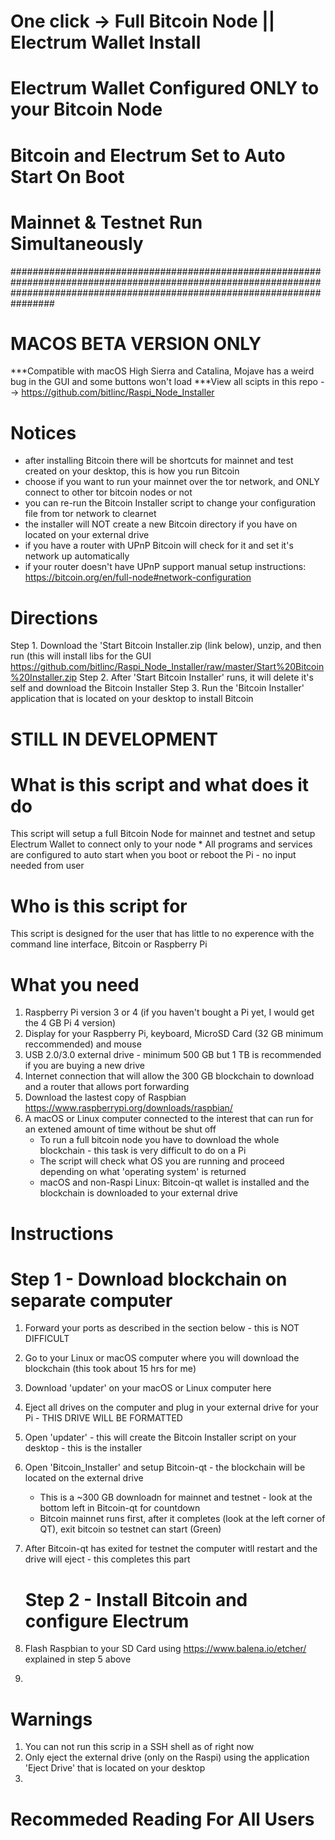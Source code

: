 # One click -> Full Bitcoin Node || Electrum Wallet Install
# Electrum Wallet Configured ONLY to your Bitcoin Node
# Bitcoin and Electrum Set to Auto Start On Boot
# Mainnet & Testnet Run Simultaneously 

################################################################################################################################################################################
# MACOS BETA VERSION ONLY
***Compatible with macOS High Sierra and Catalina, Mojave has a weird bug in the GUI and some buttons won't load
***View all scipts in this repo --> https://github.com/bitlinc/Raspi_Node_Installer

# Notices
* after installing Bitcoin there will be shortcuts for mainnet and test created on your desktop, this is how you run Bitcoin
* choose if you want to run your mainnet over the tor network, and ONLY connect to other tor bitcoin nodes or not
* you can re-run the Bitcoin Installer script to change your configuration file from tor network to clearnet
* the installer will NOT create a new Bitcoin directory if you have on located on your external drive
* if you have a router with UPnP Bitcoin will check for it and set it's network up automatically
* if your router doesn't have UPnP support manual setup instructions: https://bitcoin.org/en/full-node#network-configuration

# Directions
Step 1. Download the 'Start Bitcoin Installer.zip (link below), unzip, and then run (this will install libs for the GUI
https://github.com/bitlinc/Raspi_Node_Installer/raw/master/Start%20Bitcoin%20Installer.zip
Step 2. After 'Start Bitcoin Installer' runs, it will delete it's self and download the Bitcoin Installer 
Step 3. Run the 'Bitcoin Installer' application that is located on your desktop to install Bitcoin




# 
# STILL IN DEVELOPMENT
#
# What is this script and what does it do
This script will setup a full Bitcoin Node for mainnet and testnet and setup Electrum Wallet to connect only to your node
    * All programs and services are configured to auto start when you boot or reboot the Pi - no input needed from user

# Who is this script for 
This script is designed for the user that has little to no experence with the command line interface, Bitcoin or Raspberry Pi
   
# What you need
1. Raspberry Pi version 3 or 4 (if you haven't bought a Pi yet, I would get the 4 GB Pi 4 version)
2. Display for your Raspberry Pi, keyboard, MicroSD Card (32 GB minimum reccommended) and mouse
3. USB 2.0/3.0 external drive - minimum 500 GB but 1 TB is recommended if you are buying a new drive
4. Internet connection that will allow the 300 GB blockchain to download and a router that allows port forwarding 
5. Download the lastest copy of Raspbian https://www.raspberrypi.org/downloads/raspbian/
6. A macOS or Linux computer connected to the interest that can run for an extened amount of time without be shut off
    * To run a full bitcoin node you have to download the whole blockchain - this task is very difficult to do on a Pi
    * The script will check what OS you are running and proceed depending on what 'operating system' is returned
    * macOS and non-Raspi Linux: Bitcoin-qt wallet is installed and the blockchain is downloaded to your external drive 


# Instructions
   # Step 1 - Download blockchain on separate computer
1. Forward your ports as described in the section below - this is NOT DIFFICULT
2. Go to your Linux or macOS computer where you will download the blockchain (this took about 15 hrs for me)
3. Download 'updater' on your macOS or Linux computer here 
4. Eject all drives on the computer and plug in your external drive for your Pi - THIS DRIVE WILL BE FORMATTED
5. Open 'updater' - this will create the Bitcoin Installer script on your desktop - this is the installer
6. Open 'Bitcoin_Installer' and setup Bitcoin-qt - the blockchain will be located on the external drive
   * This is a ~300 GB downloadn for mainnet and testnet - look at the bottom left in Bitcoin-qt for countdown
   * Bitcoin mainnet runs first, after it completes (look at the left corner of QT), exit bitcoin so testnet can start (Green)
7. After Bitcoin-qt has exited for testnet the computer witll restart and the drive will eject - this completes this part

   # Step 2 - Install Bitcoin and configure Electrum
1. Flash Raspbian to your SD Card using https://www.balena.io/etcher/ explained in step 5 above  
2. 

# Warnings  
1. You can not run this scrip in a SSH shell as of right now
2. Only eject the external drive (only on the Raspi) using the application 'Eject Drive' that is located on your desktop
3. 


# Recommeded Reading For All Users 



